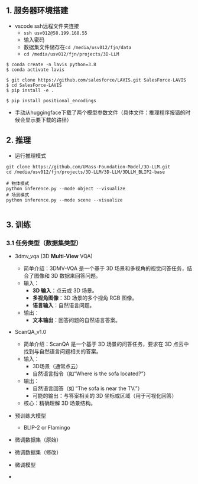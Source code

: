 ## 1. 服务器环境搭建

- vscode ssh远程文件夹连接
	- `ssh usv012@58.199.168.55`
	- 输入密码
	- 数据集文件储存在`cd /media/usv012/fjn/data`
	- `cd /media/usv012/fjn/projects/3D-LLM`

```
$ conda create -n lavis python=3.8
$ conda activate lavis

$ git clone https://github.com/salesforce/LAVIS.git SalesForce-LAVIS
$ cd SalesForce-LAVIS
$ pip install -e .

$ pip install positional_encodings

```

- 手动从huggingface下载了两个模型参数文件（具体文件：推理程序报错的时候会显示要下载的路径）

## 2. 推理

- 运行推理模式
```
git clone https://github.com/UMass-Foundation-Model/3D-LLM.git
cd /media/usv012/fjn/projects/3D-LLM/3D-LLM/3DLLM_BLIP2-base

# 物体模式
python inference.py --mode object --visualize
# 场景模式
python inference.py --mode scene --visualize


```

## 3. 训练

### 3.1 任务类型（数据集类型）

- 3dmv_vqa (3D **Multi-View** VQA)
	- 简单介绍：3DMV-VQA 是一个基于 3D 场景和多视角的视觉问答任务，结合了图像和 3D 数据来回答问题。
	- 输入：
		- **3D 输入**：点云或 3D 场景。
		- **多视角图像**：3D 场景的多个视角 RGB 图像。
		- **语言输入**：自然语言问题。
	- 输出：
		- **文本输出**：回答问题的自然语言答案。
- ScanQA_v1.0
	- 简单介绍：ScanQA 是一个基于 3D 场景的问答任务，要求在 3D 点云中找到与自然语言问题相关的答案。
	- 输入：
		- 3D场景（通常点云）
		- 自然语言指令（如“Where is the sofa located?”）
	- 输出：
		- 自然语言回答（如 “The sofa is near the TV.”）
		- 可能的输出：与答案相关的 3D 坐标或区域（用于可视化回答）
	- 核心：精确理解 3D 场景结构。

- 预训练大模型
	- BLIP-2 or Flamingo
- 微调数据集（原始）
- 微调数据集（修改）
- 微调模型
- 







